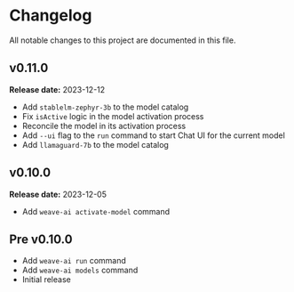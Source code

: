 # Changelog

All notable changes to this project are documented in this file.

## v0.11.0

**Release date:** 2023-12-12

- Add `stablelm-zephyr-3b` to the model catalog
- Fix `isActive` logic in the model activation process
- Reconcile the model in its activation process
- Add `--ui` flag to the `run` command to start Chat UI for the current model
- Add `llamaguard-7b` to the model catalog

## v0.10.0

**Release date:** 2023-12-05

- Add `weave-ai activate-model` command

## Pre v0.10.0

- Add `weave-ai run` command
- Add `weave-ai models` command
- Initial release
